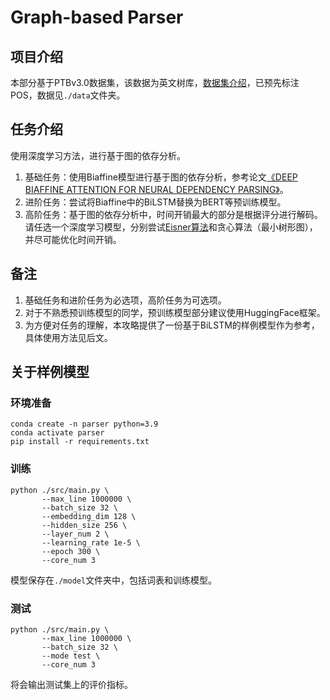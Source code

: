 # Graph-based Parser
## 项目介绍
本部分基于PTBv3.0数据集，该数据为英文树库，[数据集介绍](https://cl.lingfil.uu.se/~nivre/research/Penn2Malt.html)，已预先标注POS，数据见`./data`文件夹。

## 任务介绍
使用深度学习方法，进行基于图的依存分析。
1. 基础任务：使用Biaffine模型进行基于图的依存分析，参考论文[《DEEP BIAFFINE ATTENTION FOR NEURAL DEPENDENCY PARSING》](https://arxiv.org/pdf/1611.01734.pdf)。
2. 进阶任务：尝试将Biaffine中的BiLSTM替换为BERT等预训练模型。
3. 高阶任务：基于图的依存分析中，时间开销最大的部分是根据评分进行解码。请任选一个深度学习模型，分别尝试[Eisner算法](https://aclanthology.org/C96-1058.pdf)和贪心算法（最小树形图），并尽可能优化时间开销。

## 备注
1. 基础任务和进阶任务为必选项，高阶任务为可选项。
2. 对于不熟悉预训练模型的同学，预训练模型部分建议使用HuggingFace框架。
3. 为方便对任务的理解，本攻略提供了一份基于BiLSTM的样例模型作为参考，具体使用方法见后文。

## 关于样例模型
### 环境准备
```shell
conda create -n parser python=3.9
conda activate parser
pip install -r requirements.txt
```

### 训练
```shell
python ./src/main.py \
       --max_line 1000000 \
       --batch_size 32 \
       --embedding_dim 128 \
       --hidden_size 256 \
       --layer_num 2 \
       --learning_rate 1e-5 \
       --epoch 300 \
       --core_num 3
```
模型保存在`./model`文件夹中，包括词表和训练模型。

### 测试
```shell
python ./src/main.py \
       --max_line 1000000 \
       --batch_size 32 \
       --mode test \
       --core_num 3
```
将会输出测试集上的评价指标。